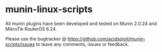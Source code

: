munin-linux-scripts
===================

All munin plugins have been developed and tested on Munin 2.0.24 and MikroTik RouterOS 6.24.

Please use the bugtracker @ https://github.com/acidsploit/munin-scripts/issues to leave any comments, issues or feedback.

